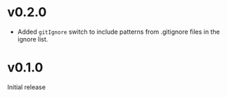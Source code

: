 # v0.2.0

- Added `gitIgnore` switch to include patterns from .gitignore files in the ignore list.

# v0.1.0
Initial release
